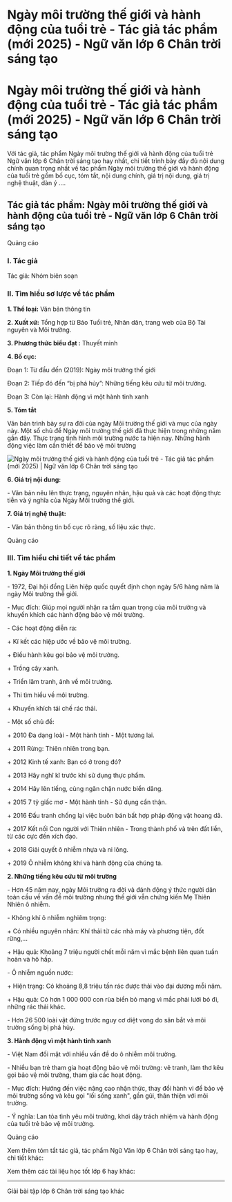 # Ngày môi trường thế giới và hành động của tuổi trẻ - Tác giả tác phẩm (mới 2025) - Ngữ văn lớp 6 Chân trời sáng tạo

# Ngày môi trường thế giới và hành động của tuổi trẻ - Tác giả tác phẩm (mới 2025) - Ngữ văn lớp 6 Chân trời sáng tạo

Với tác giả, tác phẩm Ngày môi trường thế giới và hành động của tuổi trẻ Ngữ văn lớp 6 Chân trời sáng tạo hay nhất, chi tiết trình bày đầy đủ nội dung chính quan trọng nhất về tác phẩm Ngày môi trường thế giới và hành động của tuổi trẻ gồm bố cục, tóm tắt, nội dung chính, giá trị nội dung, giá trị nghệ thuật, dàn ý ....

## Tác giả tác phẩm: Ngày môi trường thế giới và hành động của tuổi trẻ - Ngữ văn lớp 6 Chân trời sáng tạo

Quảng cáo

### **I. Tác giả**

Tác giả: Nhóm biên soạn

### **II. Tìm hiểu sơ lược về tác phẩm**

**1\. Thể loại:** Văn bản thông tin

**2\. Xuất xứ:** Tổng hợp từ Báo Tuổi trẻ, Nhân dân, trang web của Bộ Tài nguyên và Môi trường.

**3\. Phương thức biểu đạt :** Thuyết minh

**4\. Bố cục:**

Đoạn 1: Từ đầu đến (2019): Ngày môi trường thế giới

Đoạn 2: Tiếp đó đến “bị phá hủy”: Những tiếng kêu cứu từ môi trường.

Đoạn 3: Còn lại: Hành động vì một hành tinh xanh

**5\. Tóm tắt**

Văn bản trình bày sự ra đời của ngày Môi trường thế giới và mục của ngày này. Một số chủ đề Ngày môi trường thế giới đã thực hiện trong những năm gần đây. Thực trạng tình hình môi trường nước ta hiện nay. Những hành động việc làm cần thiết để bảo vệ môi trường

![Ngày môi trường thế giới và hành động của tuổi trẻ - Tác giả tác phẩm \(mới 2025\) | Ngữ văn lớp 6 Chân trời sáng tạo](https://vietjack.com/soan-van-lop-6-ct/images/tac-gia-tac-pham-ngay-moi-truong-the-gioi-va-hanh-dong-cua-tuoi-tre-77791.png)

**6\. Giá trị nội dung:**

\- Văn bản nêu lên thực trạng, nguyên nhân, hậu quả và các hoạt động thực tiễn và ý nghĩa của Ngày Môi trường thế giới.

**7\. Giá trị nghệ thuật:**

\- Văn bản thông tin bố cục rõ ràng, số liệu xác thực.

Quảng cáo

### **III. Tìm hiểu chi tiết về tác phẩm**

**1\. Ngày Môi trường thế giới**

\- 1972, Đại hội đồng Liên hiệp quốc quyết định chọn ngày 5/6 hàng năm là ngày Môi trường thế giới.

\- Mục đích: Giúp mọi người nhận ra tầm quan trọng của môi trường và khuyến khích các hành động bảo vệ môi trường.

\- Các hoạt động diễn ra:

\+ Kí kết các hiệp ước về bảo vệ môi trường.

\+ Điều hành kêu gọi bảo vệ môi trường.

\+ Trồng cây xanh.

\+ Triển lãm tranh, ảnh về môi trường.

\+ Thi tìm hiểu về môi trường.

\+ Khuyến khích tái chế rác thải.

\- Một số chủ đề:

\+ 2010 Đa dạng loài - Một hành tinh - Một tương lai.

\+ 2011 Rừng: Thiên nhiên trong bạn.

\+ 2012 Kinh tế xanh: Bạn có ở trong đó?

\+ 2013 Hãy nghĩ kĩ trước khi sử dụng thực phẩm.

\+ 2014 Hãy lên tiếng, cùng ngăn chặn nước biển dâng.

\+ 2015 7 tỷ giấc mơ - Một hành tinh - Sử dụng cẩn thận.

\+ 2016 Đấu tranh chống lại việc buôn bán bất hợp pháp động vật hoang dã.

\+ 2017 Kết nối Con người với Thiên nhiên - Trong thành phố và trên đất liền, từ các cực đến xích đạo.

\+ 2018 Giải quyết ô nhiễm nhựa và ni lông.

\+ 2019 Ô nhiễm không khí và hành động của chúng ta.

**2\. Những tiếng kêu cứu từ môi trường**

\- Hơn 45 năm nay, ngày Môi trường ra đời và đánh động ý thức người dân toàn cầu về vấn đề môi trường nhưng thế giới vẫn chứng kiến Mẹ Thiên Nhiên ô nhiễm.

\- Không khí ô nhiễm nghiêm trọng:

\+ Có nhiều nguyên nhân: Khí thải từ các nhà máy và phương tiện, đốt rừng,... 

\+ Hậu quả: Khoảng 7 triệu người chết mỗi năm vì mắc bệnh liên quan tuần hoàn và hô hấp.

\- Ô nhiễm nguồn nước:

\+ Hiện trạng: Có khoảng 8,8 triệu tấn rác được thải vào đại dương mỗi năm.

\+ Hậu quả: Có hơn 1 000 000 con rùa biển bỏ mạng vì mắc phải lưới bỏ đi, những rác thải khác.

\- Hơn 26 500 loài vật đứng trước nguy cơ diệt vong do săn bắt và môi trường sống bị phá hủy.

**3\. Hành động vì một hành tinh xanh**

\- Việt Nam đối mặt với nhiều vấn đề do ô nhiễm môi trường.

\- Nhiều bạn trẻ tham gia hoạt động bảo vệ môi trường: vẽ tranh, làm thơ kêu gọi bảo vệ môi trường, tham gia các hoạt động. 

\- Mục đích: Hướng đến việc nâng cao nhận thức, thay đổi hành vi để bảo vệ môi trường sống và kêu gọi "lối sống xanh", gần gũi, thân thiện với môi trường.

\- Ý nghĩa: Lan tỏa tình yêu môi trường, khơi dậy trách nhiệm và hành động của tuổi trẻ bảo vệ môi trường.

Quảng cáo

Xem thêm tóm tắt tác giả, tác phẩm Ngữ Văn lớp 6 Chân trời sáng tạo hay, chi tiết khác:

Xem thêm các tài liệu học tốt lớp 6 hay khác:

* * *

Giải bài tập lớp 6 Chân trời sáng tạo khác
